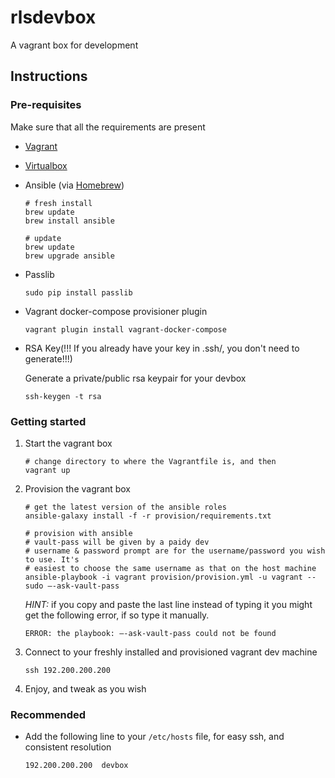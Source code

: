 # rlsdevbox

A vagrant box for development

## Instructions

### Pre-requisites

Make sure that all the requirements are present

- [Vagrant](https://www.vagrantup.com/downloads.html)
- [Virtualbox](https://www.virtualbox.org/wiki/Downloads)
- Ansible (via [Homebrew](http://brew.sh/))

    ```
    # fresh install
    brew update
    brew install ansible

    # update
    brew update
    brew upgrade ansible
    ```

- Passlib 

    ```
    sudo pip install passlib
    ```

- Vagrant docker-compose provisioner plugin

    ```
    vagrant plugin install vagrant-docker-compose
    ```

- RSA Key(!!! If you already have your key in .ssh/, you don't need to generate!!!)

    Generate a private/public rsa keypair for your devbox
    ```
    ssh-keygen -t rsa 
    ```

### Getting started

1. Start the vagrant box

    ```
    # change directory to where the Vagrantfile is, and then
    vagrant up
    ```

2. Provision the vagrant box

    ```
    # get the latest version of the ansible roles
    ansible-galaxy install -f -r provision/requirements.txt

    # provision with ansible
    # vault-pass will be given by a paidy dev
    # username & password prompt are for the username/password you wish to use. It's
    # easiest to choose the same username as that on the host machine
    ansible-playbook -i vagrant provision/provision.yml -u vagrant --sudo –-ask-vault-pass
    ```

    *HINT:* if you copy and paste the last line instead of typing it you might
    get the following error, if so type it manually.

    ```
    ERROR: the playbook: –-ask-vault-pass could not be found
    ```


3. Connect to your freshly installed and provisioned vagrant dev machine

    ```
    ssh 192.200.200.200
    ```

4. Enjoy, and tweak as you wish

### Recommended

- Add the following line to your `/etc/hosts` file, for easy ssh, and consistent resolution

    ```
    192.200.200.200  devbox
    ```
